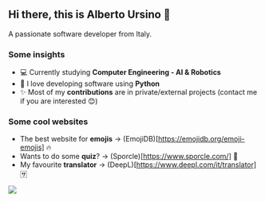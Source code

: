 ## Hi there, this is Alberto Ursino 👋

A passionate software developer from Italy.

### Some insights

- 💻 Currently studying **Computer Engineering - AI & Robotics**
- 🐍 I love developing software using **Python**
- ✨ Most of my **contributions** are in private/external projects (contact me if you are interested 😊)

### Some cool websites

- The best website for **emojis** → (EmojiDB)[https://emojidb.org/emoji-emojis] 🔥
- Wants to do some **quiz**? → (Sporcle)[https://www.sporcle.com/] 🧠
- My favourite **translator** → (DeepL)[https://www.deepl.com/it/translator] 🈂️


![](https://komarev.com/ghpvc/?username=albertoursino&color=blueviolet&style=for-the-badge)

<!--- 
emoji: https://www.webfx.com/tools/emoji-cheat-sheet/
-->
